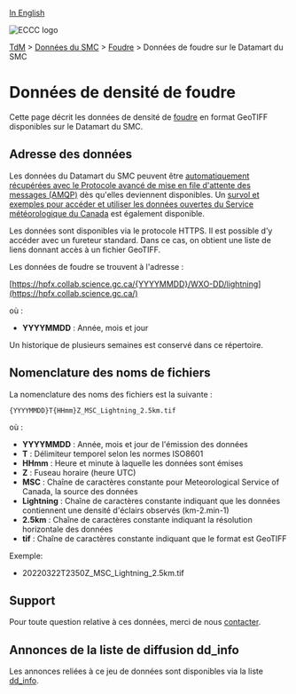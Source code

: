 [In English](readme_lightning-datamart_en.md)

![ECCC logo](../../img_eccc-logo.png)

[TdM](../../readme_fr.md) > [Données du SMC](../readme_fr.md) > [Foudre](readme_lightning_fr.md) > Données de foudre sur le Datamart du SMC

# Données de densité de foudre

Cette page décrit les données de densité de [foudre](readme_lightning_fr.md) en format GeoTIFF disponibles sur le Datamart du SMC.

## Adresse des données 

Les données du Datamart du SMC peuvent être [automatiquement récupérées avec le Protocole avancé de mise en file d'attente des messages (AMQP)](../../msc-datamart/amqp_fr.md) dès qu'elles deviennent disponibles. Un [survol et exemples pour accéder et utiliser les données ouvertes du Service météorologique du Canada](../../usage/readme_fr.md) est également disponible.

Les données sont disponibles via le protocole HTTPS. Il est possible d’y accéder avec un fureteur standard. Dans ce cas, on obtient une liste de liens donnant accès à un fichier GeoTIFF.

Les données de foudre se trouvent à l'adresse :

[https://hpfx.collab.science.gc.ca/{YYYYMMDD}/WXO-DD/lightning](https://hpfx.collab.science.gc.ca/)

où :

* __YYYYMMDD__ : Année, mois et jour 

Un historique de plusieurs semaines est conservé dans ce répertoire.

## Nomenclature des noms de fichiers 

La nomenclature des noms des fichiers est la suivante :

`{YYYYMMDD}T{HHmm}Z_MSC_Lightning_2.5km.tif`

où :

* __YYYYMMDD__ : Année, mois et jour de l'émission des données
* __T__ : Délimiteur temporel selon les normes ISO8601
* __HHmm__ : Heure et  minute à laquelle les données sont émises
* __Z__ : Fuseau horaire (heure UTC)
* __MSC__ : Chaîne de caractères constante pour Meteorological Service of Canada, la source des données
* __Lightning__ : Chaîne de caractères constante indiquant que les données contiennent une densité d'éclairs observés (km-2.min-1)
* __2.5km__ : Chaîne de caractères constante indiquant la résolution horizontale des données
* __tif__ : Chaîne de caractères constante indiquant que le format est GeoTIFF

Exemple:

* 20220322T2350Z_MSC_Lightning_2.5km.tif

## Support

Pour toute question relative à ces données, merci de nous [contacter](https://weather.gc.ca/mainmenu/contact_us_f.html).

## Annonces de la liste de diffusion dd_info 

Les annonces reliées à ce jeu de données sont disponibles via la liste [dd_info](https://comm.collab.science.gc.ca/mailman3/postorius/lists/dd_info/).
